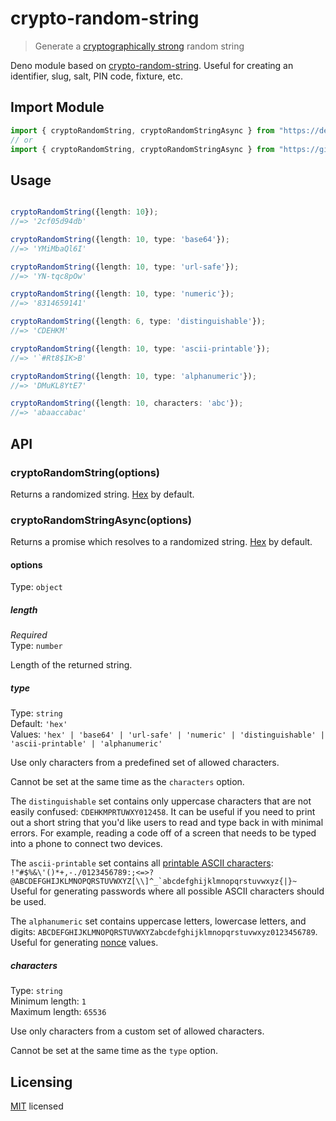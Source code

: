 # crypto-random-string

> Generate a [cryptographically strong](https://en.wikipedia.org/wiki/Strong_cryptography) random string

Deno module based on [crypto-random-string](https://github.com/sindresorhus/crypto-random-string). Useful for creating an identifier, slug, salt, PIN code, fixture, etc.

## Import Module

```typescript
import { cryptoRandomString, cryptoRandomStringAsync } from "https://deno.land/x/crypto_random_string@1.0.0/mod.ts"
// or
import { cryptoRandomString, cryptoRandomStringAsync } from "https://github.com/piyush-bhatt/crypto-random-string/raw/main/mod.ts"
```

## Usage

```typescript

cryptoRandomString({length: 10});
//=> '2cf05d94db'

cryptoRandomString({length: 10, type: 'base64'});
//=> 'YMiMbaQl6I'

cryptoRandomString({length: 10, type: 'url-safe'});
//=> 'YN-tqc8pOw'

cryptoRandomString({length: 10, type: 'numeric'});
//=> '8314659141'

cryptoRandomString({length: 6, type: 'distinguishable'});
//=> 'CDEHKM'

cryptoRandomString({length: 10, type: 'ascii-printable'});
//=> '`#Rt8$IK>B'

cryptoRandomString({length: 10, type: 'alphanumeric'});
//=> 'DMuKL8YtE7'

cryptoRandomString({length: 10, characters: 'abc'});
//=> 'abaaccabac'
```

## API

### cryptoRandomString(options)

Returns a randomized string. [Hex](https://en.wikipedia.org/wiki/Hexadecimal) by default.

### cryptoRandomStringAsync(options)

Returns a promise which resolves to a randomized string. [Hex](https://en.wikipedia.org/wiki/Hexadecimal) by default.

#### options

Type: `object`

##### length

*Required*\
Type: `number`

Length of the returned string.

##### type

Type: `string`\
Default: `'hex'`\
Values: `'hex' | 'base64' | 'url-safe' | 'numeric' | 'distinguishable' | 'ascii-printable' | 'alphanumeric'`

Use only characters from a predefined set of allowed characters.

Cannot be set at the same time as the `characters` option.

The `distinguishable` set contains only uppercase characters that are not easily confused: `CDEHKMPRTUWXY012458`. It can be useful if you need to print out a short string that you'd like users to read and type back in with minimal errors. For example, reading a code off of a screen that needs to be typed into a phone to connect two devices.

The `ascii-printable` set contains all [printable ASCII characters](https://en.wikipedia.org/wiki/ASCII#ASCII_printable_characters): ``!"#$%&\'()*+,-./0123456789:;<=>?@ABCDEFGHIJKLMNOPQRSTUVWXYZ[\\]^_`abcdefghijklmnopqrstuvwxyz{|}~`` Useful for generating passwords where all possible ASCII characters should be used.

The `alphanumeric` set contains uppercase letters, lowercase letters, and digits: `ABCDEFGHIJKLMNOPQRSTUVWXYZabcdefghijklmnopqrstuvwxyz0123456789`. Useful for generating [nonce](https://developer.mozilla.org/en-US/docs/Web/API/HTMLOrForeignElement/nonce) values.

##### characters

Type: `string`\
Minimum length: `1`\
Maximum length: `65536`

Use only characters from a custom set of allowed characters.

Cannot be set at the same time as the `type` option.

## Licensing

[MIT](https://github.com/piyush-bhatt/crypto-random-string/blob/main/LICENSE) licensed 
